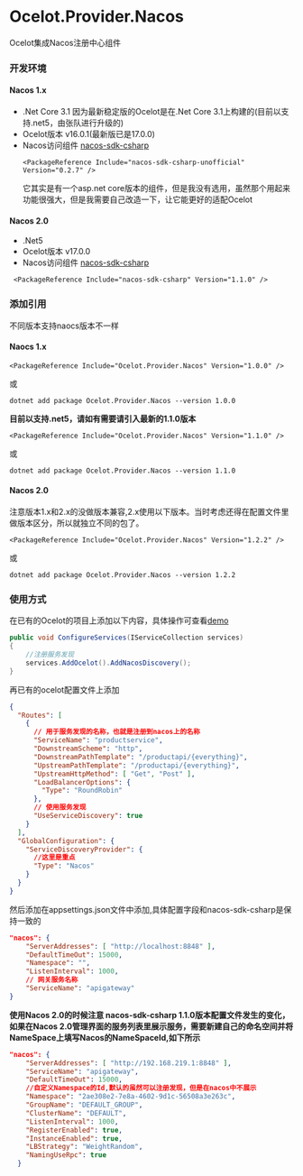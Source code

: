 # Ocelot.Provider.Nacos
Ocelot集成Nacos注册中心组件

### 开发环境

#### Nacos 1.x
+ .Net Core 3.1 因为最新稳定版的Ocelot是在.Net Core 3.1上构建的(目前以支持.net5，由张队进行升级的)
+ Ocelot版本 v16.0.1(最新版已是17.0.0)
+ Nacos访问组件 [nacos-sdk-csharp](https://github.com/catcherwong/nacos-sdk-csharp)
  ```
  <PackageReference Include="nacos-sdk-csharp-unofficial" Version="0.2.7" />
  ```
  它其实是有一个asp.net core版本的组件，但是我没有选用，虽然那个用起来功能很强大，但是我需要自己改造一下，让它能更好的适配Ocelot
  
#### Nacos 2.0
+ .Net5
+ Ocelot版本 v17.0.0
+ Nacos访问组件 [nacos-sdk-csharp](https://github.com/nacos-group/nacos-sdk-csharp)

```
 <PackageReference Include="nacos-sdk-csharp" Version="1.1.0" />
```

### 添加引用
不同版本支持naocs版本不一样

#### Naocs 1.x
```
<PackageReference Include="Ocelot.Provider.Nacos" Version="1.0.0" />
```
或
```
dotnet add package Ocelot.Provider.Nacos --version 1.0.0
```
<b>目前以支持.net5，请如有需要请引入最新的1.1.0版本</b>
```
<PackageReference Include="Ocelot.Provider.Nacos" Version="1.1.0" />
```
或
```
dotnet add package Ocelot.Provider.Nacos --version 1.1.0
```

#### Nacos 2.0

注意版本1.x和2.x的没做版本兼容,2.x使用以下版本。当时考虑还得在配置文件里做版本区分，所以就独立不同的包了。
```
<PackageReference Include="Ocelot.Provider.Nacos" Version="1.2.2" />
```
或
```
dotnet add package Ocelot.Provider.Nacos --version 1.2.2
```

### 使用方式
在已有的Ocelot的项目上添加以下内容，具体操作可查看[demo](https://github.com/softlgl/Ocelot.Provider.Nacos/tree/master/demo/ApiGatewayDemo)
```cs
public void ConfigureServices(IServiceCollection services)
{
    //注册服务发现
    services.AddOcelot().AddNacosDiscovery();
}
```
再已有的ocelot配置文件上添加
```json
{
  "Routes": [
    {
      // 用于服务发现的名称，也就是注册到nacos上的名称
      "ServiceName": "productservice",
      "DownstreamScheme": "http",
      "DownstreamPathTemplate": "/productapi/{everything}",
      "UpstreamPathTemplate": "/productapi/{everything}",
      "UpstreamHttpMethod": [ "Get", "Post" ],
      "LoadBalancerOptions": {
        "Type": "RoundRobin"  
      },
      // 使用服务发现
      "UseServiceDiscovery": true
    }
  ],
  "GlobalConfiguration": {
    "ServiceDiscoveryProvider": {
      //这里是重点
      "Type": "Nacos"
    }
  }
}
```
然后添加在appsettings.json文件中添加,具体配置字段和nacos-sdk-csharp是保持一致的
```json
"nacos": {
    "ServerAddresses": [ "http://localhost:8848" ],
    "DefaultTimeOut": 15000,
    "Namespace": "",
    "ListenInterval": 1000,
    // 网关服务名称
    "ServiceName": "apigateway"
}
```
**使用Nacos 2.0的时候注意 nacos-sdk-csharp 1.1.0版本配置文件发生的变化，如果在Nacos 2.0管理界面的服务列表里展示服务，需要新建自己的命名空间并将NameSpace上填写Nacos的NameSpaceId,如下所示**
```json
"nacos": {
    "ServerAddresses": [ "http://192.168.219.1:8848" ],
    "ServiceName": "apigateway",
    "DefaultTimeOut": 15000,
    //自定义Namespace的Id,默认的虽然可以注册发现，但是在nacos中不展示
    "Namespace": "2ae308e2-7e8a-4602-9d1c-56508a3e263c",
    "GroupName": "DEFAULT_GROUP",
    "ClusterName": "DEFAULT",
    "ListenInterval": 1000,
    "RegisterEnabled": true,
    "InstanceEnabled": true,
    "LBStrategy": "WeightRandom",
    "NamingUseRpc": true
  }
```

